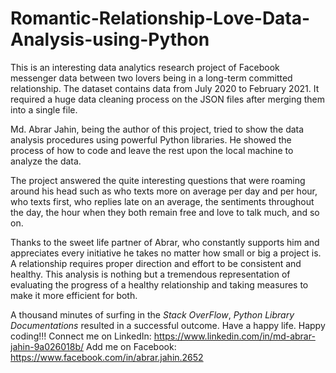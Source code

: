 # Romantic-Relationship-Love-Data-Analysis-using-Python
This is an interesting data analytics research project of Facebook messenger data between two lovers being in a long-term committed relationship. The dataset contains data from July 2020 to February 2021. It required a huge data cleaning process on the JSON files after merging them into a single file. 

Md. Abrar Jahin, being the author of this project, tried to show the data analysis procedures using powerful Python libraries. He showed the process of how to code and leave the rest upon the local machine to analyze the data. 

The project answered the quite interesting questions that were roaming around his head such as who texts more on average per day and per hour, who texts first, who replies late on an average, the sentiments throughout the day, the hour when they both remain free and love to talk much, and so on. 

Thanks to the sweet life partner of Abrar, who constantly supports him and appreciates every initiative he takes no matter how small or big a project is. A relationship requires proper direction and effort to be consistent and healthy. This analysis is nothing but a tremendous representation of evaluating the progress of a healthy relationship and taking measures to make it more efficient for both.

A thousand minutes of surfing in the *Stack OverFlow*, *Python Library Documentations* resulted in a successful outcome. Have a happy life. Happy coding!!!
Connect me on LinkedIn:
https://www.linkedin.com/in/md-abrar-jahin-9a026018b/
Add me on Facebook:
https://www.facebook.com/in/abrar.jahin.2652
